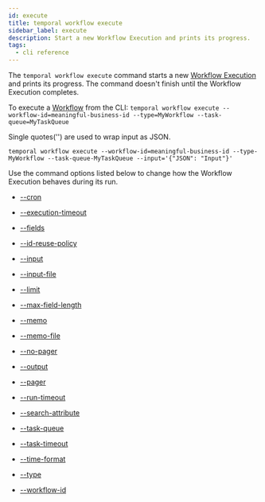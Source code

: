 ```yaml
---
id: execute
title: temporal workflow execute
sidebar_label: execute
description: Start a new Workflow Execution and prints its progress.
tags:
  - cli reference
---
```


The `temporal workflow execute` command starts a new [Workflow Execution](/concepts/what-is-a-workflow-execution) and prints its progress.
The command doesn't finish until the Workflow Execution completes.

To execute a [Workflow](/concepts/what-is-a-workflow) from the CLI:
`temporal workflow execute --workflow-id=meaningful-business-id --type=MyWorkflow --task-queue=MyTaskQueue`

Single quotes('') are used to wrap input as JSON.

`temporal workflow execute --workflow-id=meaningful-business-id --type-MyWorkflow --task-queue-MyTaskQueue --input='{"JSON": "Input"}'`

Use the command options listed below to change how the Workflow Execution behaves during its run.

- [--cron](/cli/cmd-options/cron)

- [--execution-timeout](/cli/cmd-options/execution-timeout)

- [--fields](/cli/cmd-options/fields)

- [--id-reuse-policy](/cli/cmd-options/id-reuse-policy)

- [--input](/cli/cmd-options/input)

- [--input-file](/cli/cmd-options/input-file)

- [--limit](/cli/cmd-options/limit)

- [--max-field-length](/cli/cmd-options/max-field-length)

- [--memo](/cli/cmd-options/memo)

- [--memo-file](/cli/cmd-options/memo-file)

- [--no-pager](/cli/cmd-options/no-pager)

- [--output](/cli/cmd-options/output)

- [--pager](/cli/cmd-options/pager)

- [--run-timeout](/cli/cmd-options/run-timeout)

- [--search-attribute](/cli/cmd-options/search-attribute)

- [--task-queue](/cli/cmd-options/task-queue)

- [--task-timeout](/cli/cmd-options/task-timeout)

- [--time-format](/cli/cmd-options/time-format)

- [--type](/cli/cmd-options/type)

- [--workflow-id](/cli/cmd-options/workflow-id)
